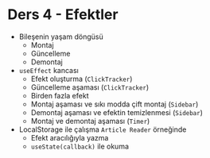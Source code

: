 # Ders 4 - Efektler

- Bileşenin yaşam döngüsü
  - Montaj
  - Güncelleme
  - Demontaj
- `useEffect` kancası
  - Efekt oluşturma (`ClickTracker`)
  - Güncelleme aşaması (`ClickTracker`)
  - Birden fazla efekt
  - Montaj aşaması ve sıkı modda çift montaj (`Sidebar`)
  - Demontaj aşaması ve efektin temizlenmesi (`Sidebar`)
  - Montaj ve demontaj aşaması (`Timer`)
- LocalStorage ile çalışma `Article Reader` örneğinde
  - Efekt aracılığıyla yazma
  - `useState(callback)` ile okuma
